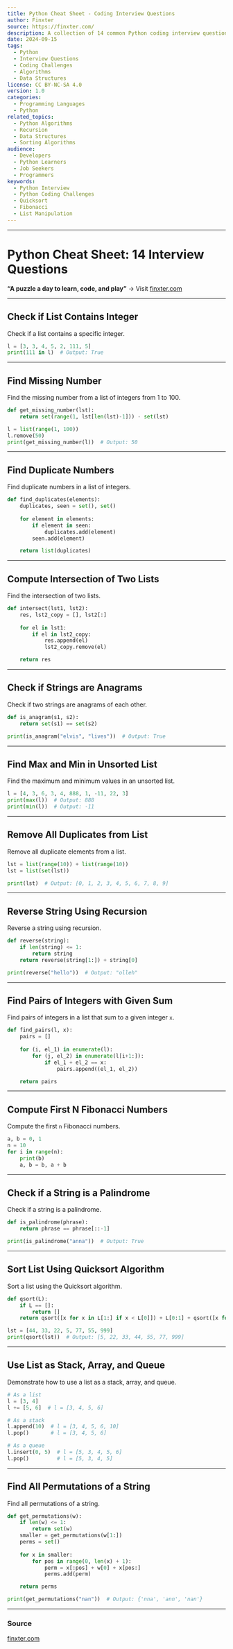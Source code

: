 ```yaml
---
title: Python Cheat Sheet - Coding Interview Questions
author: Finxter
source: https://finxter.com/
description: A collection of 14 common Python coding interview questions and solutions, covering topics such as list manipulation, recursion, sorting, and more.
date: 2024-09-15
tags:
  - Python
  - Interview Questions
  - Coding Challenges
  - Algorithms
  - Data Structures
license: CC BY-NC-SA 4.0
version: 1.0
categories:
  - Programming Languages
  - Python
related_topics:
  - Python Algorithms
  - Recursion
  - Data Structures
  - Sorting Algorithms
audience: 
  - Developers
  - Python Learners
  - Job Seekers
  - Programmers
keywords: 
  - Python Interview
  - Python Coding Challenges
  - Quicksort
  - Fibonacci
  - List Manipulation
---
```

---

# Python Cheat Sheet: 14 Interview Questions

**“A puzzle a day to learn, code, and play”** → Visit [finxter.com](https://finxter.com/)

---

## Check if List Contains Integer
Check if a list contains a specific integer.

```python
l = [3, 3, 4, 5, 2, 111, 5]
print(111 in l)  # Output: True
```

---

## Find Missing Number
Find the missing number from a list of integers from 1 to 100.

```python
def get_missing_number(lst):
    return set(range(1, lst[len(lst)-1])) - set(lst)

l = list(range(1, 100))
l.remove(50)
print(get_missing_number(l))  # Output: 50
```

---

## Find Duplicate Numbers
Find duplicate numbers in a list of integers.

```python
def find_duplicates(elements):
    duplicates, seen = set(), set()
    
    for element in elements:
        if element in seen:
            duplicates.add(element)
        seen.add(element)

    return list(duplicates)
```

---

## Compute Intersection of Two Lists
Find the intersection of two lists.

```python
def intersect(lst1, lst2):
    res, lst2_copy = [], lst2[:]
    
    for el in lst1:
        if el in lst2_copy:
            res.append(el)
            lst2_copy.remove(el)

    return res
```

---

## Check if Strings are Anagrams
Check if two strings are anagrams of each other.

```python
def is_anagram(s1, s2):
    return set(s1) == set(s2)

print(is_anagram("elvis", "lives"))  # Output: True
```

---

## Find Max and Min in Unsorted List
Find the maximum and minimum values in an unsorted list.

```python
l = [4, 3, 6, 3, 4, 888, 1, -11, 22, 3]
print(max(l))  # Output: 888
print(min(l))  # Output: -11
```

---

## Remove All Duplicates from List
Remove all duplicate elements from a list.

```python
lst = list(range(10)) + list(range(10))
lst = list(set(lst))

print(lst)  # Output: [0, 1, 2, 3, 4, 5, 6, 7, 8, 9]
```

---

## Reverse String Using Recursion
Reverse a string using recursion.

```python
def reverse(string):
    if len(string) <= 1:
        return string
    return reverse(string[1:]) + string[0]

print(reverse("hello"))  # Output: "olleh"
```

---

## Find Pairs of Integers with Given Sum
Find pairs of integers in a list that sum to a given integer `x`.

```python
def find_pairs(l, x):
    pairs = []
    
    for (i, el_1) in enumerate(l):
        for (j, el_2) in enumerate(l[i+1:]):
            if el_1 + el_2 == x:
                pairs.append((el_1, el_2))

    return pairs
```

---

## Compute First N Fibonacci Numbers
Compute the first `n` Fibonacci numbers.

```python
a, b = 0, 1
n = 10
for i in range(n):
    print(b)
    a, b = b, a + b
```

---

## Check if a String is a Palindrome
Check if a string is a palindrome.

```python
def is_palindrome(phrase):
    return phrase == phrase[::-1]

print(is_palindrome("anna"))  # Output: True
```

---

## Sort List Using Quicksort Algorithm
Sort a list using the Quicksort algorithm.

```python
def qsort(L):
    if L == []:
        return []
    return qsort([x for x in L[1:] if x < L[0]]) + L[0:1] + qsort([x for x in L[1:] if x >= L[0]])

lst = [44, 33, 22, 5, 77, 55, 999]
print(qsort(lst))  # Output: [5, 22, 33, 44, 55, 77, 999]
```

---

## Use List as Stack, Array, and Queue
Demonstrate how to use a list as a stack, array, and queue.

```python
# As a list
l = [3, 4]
l += [5, 6]  # l = [3, 4, 5, 6]

# As a stack
l.append(10)  # l = [3, 4, 5, 6, 10]
l.pop()       # l = [3, 4, 5, 6]

# As a queue
l.insert(0, 5)  # l = [5, 3, 4, 5, 6]
l.pop()         # l = [5, 3, 4, 5]
```

---

## Find All Permutations of a String
Find all permutations of a string.

```python
def get_permutations(w):
    if len(w) <= 1:
        return set(w)
    smaller = get_permutations(w[1:])
    perms = set()
    
    for x in smaller:
        for pos in range(0, len(x) + 1):
            perm = x[:pos] + w[0] + x[pos:]
            perms.add(perm)

    return perms

print(get_permutations("nan"))  # Output: {'nna', 'ann', 'nan'}
```

---

### Source
[finxter.com](https://finxter.com/)